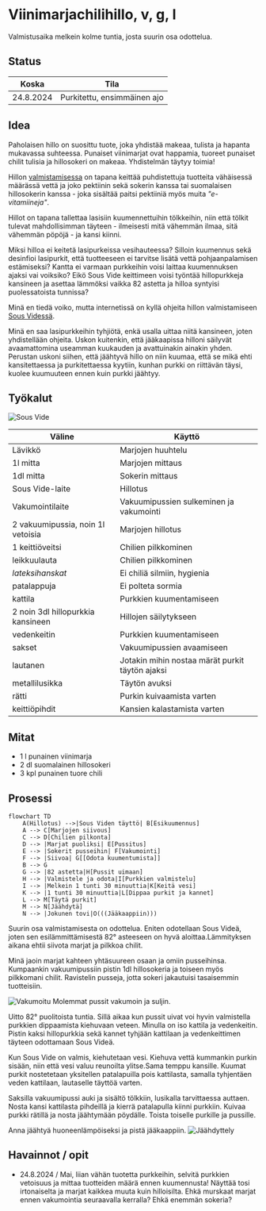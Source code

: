 # Viinimarjachilihillo, v, g, l

Valmistusaika melkein kolme tuntia, josta suurin osa odottelua.

## Status

| Koska | Tila |
| -----|-------|
| 24.8.2024 | Purkitettu, ensimmäinen ajo |

## Idea

Paholaisen hillo on suosittu tuote, joka yhdistää makeaa, tulista ja hapanta mukavassa suhteessa. Punaiset viinimarjat ovat happamia, tuoreet punaiset chilit tulisia ja hillosokeri on makeaa. Yhdistelmän täytyy toimia!

Hillon [valmistamisessa](https://www.martat.fi/reseptit/hillo-pehmeakuorisista-marjoista/) on tapana keittää puhdistettuja tuotteita vähäisessä määrässä vettä ja joko pektiinin sekä sokerin kanssa tai suomalaisen hillosokerin kanssa - joka sisältää paitsi pektiiniä myös muita *"e-vitamiineja"*. 

Hillot on tapana tallettaa lasisiin kuumennettuihin tölkkeihin, niin että tölkit tulevat mahdollisimman täyteen - ilmeisesti mitä vähemmän ilmaa, sitä vähemmän pöpöjä - ja kansi kiinni. 

Miksi hilloa ei keitetä lasipurkeissa vesihauteessa? Silloin kuumennus sekä desinfioi lasipurkit, että tuotteeseen ei tarvitse lisätä vettä pohjaanpalamisen estämiseksi? Kantta ei varmaan purkkeihin voisi laittaa kuumennuksen ajaksi vai voiksiko? Eikö Sous Vide keittimeen voisi työntää hillopurkkeja kansineen ja asettaa lämmöksi vaikka 82 astetta ja hilloa syntyisi puolessatoista tunnissa?

Minä en tiedä voiko, mutta internetissä on kyllä ohjeita hillon valmistamiseen [Sous Videssä](https://recipes.anovaculinary.com/recipe/sous-vide-strawberry-rhubarb-jam). 

Minä en saa lasipurkkeihin tyhjiötä, enkä usalla uittaa niitä kansineen, joten yhdistellään ohjeita. Uskon kuitenkin, että jääkaapissa hilloni säilyvät avaamattomina useamman kuukauden ja avattuinakin ainakin yhden. Perustan uskoni siihen, että jäähtyvä hillo on niin kuumaa, että se mikä ehti kansitettaessa ja purkitettaessa kyytiin, kunhan purkki on riittävän täysi, kuolee kuumuuteen ennen kuin purkki jäähtyy.

## Työkalut

![Sous Vide](/Kuvat/Laitteet/SousVide.jpg)

| Väline | Käyttö |
|--------|--------|
| Lävikkö | Marjojen huuhtelu |
| 1l mitta | Marjojen mittaus |
| 1dl mitta | Sokerin mittaus |
| Sous Vide-laite | Hillotus |
| Vakumointilaite | Vakuumipussien sulkeminen ja vakumointi |
| 2 vakuumipussia, noin 1l vetoisia | Marjojen hillotus |
| 1 keittiöveitsi | Chilien pilkkominen |
| leikkuulauta | Chilien pilkkominen |
| _lateksihanskat_ | Ei chiliä silmiin, hygienia |
| patalappuja | Ei polteta sormia |
| kattila | Purkkien kuumentamiseen |
| 2 noin 3dl hillopurkkia kansineen | Hillojen säilytykseen |
| vedenkeitin | Purkkien kuumentamiseen |
| sakset | Vakuumipussien avaamiseen |
| lautanen | Jotakin mihin nostaa märät purkit täytön ajaksi |
| metallilusikka | Täytön avuksi |
| rätti | Purkin kuivaamista varten |
| keittiöpihdit | Kansien kalastamista varten |

## Mitat

- 1 l punainen viinimarja
- 2 dl suomalainen hillosokeri
- 3 kpl punainen tuore chili

## Prosessi

```mermaid
flowchart TD
    A(Hillotus) -->|Sous Viden täyttö| B[Esikuumennus]
    A --> C[Marjojen siivous]
    C --> D[Chilien pilkonta]
    D --> |Marjat puoliksi| E[Pussitus]
    E --> |Sokerit pusseihin| F[Vakumointi]
    F --> |Siivoa| G[[Odota kuumentumista]]
    B --> G
    G --> |82 astetta|H[Pussit uimaan]
    H --> |Valmistele ja odota|I[Purkkien valmistelu]
    I --> |Melkein 1 tunti 30 minuuttia|K[Keitä vesi]
    K --> |1 tunti 30 minuuttia|L[Dippaa purkit ja kannet]
    L --> M[Täytä purkit]
    M --> N[Jäähdytä]
    N --> |Jokunen tovi|O(((Jääkaappiin)))
```
Suurin osa valmistamisesta on odottelua. Eniten odotellaan Sous Videä, joten sen esilämmittämisestä 82&deg; asteeseen on hyvä aloittaa.Lämmityksen aikana ehtii siivota marjat ja pilkkoa chilit. 

Minä jaoin marjat kahteen yhtäsuureen osaan ja omiin pusseihinsa. Kumpaankin vakuumipussiin pistin 1dl hillosokeria ja toiseen myös pilkkomani chilit. Ravistelin pusseja, jotta sokeri jakautuisi tasaisemmin tuotteisiin.

![Vakumoitu](/Kuvat/Vaiheet/VakumoituChiliPunaviinimarja.jpg)
Molemmat pussit vakumoin ja suljin.

Uitto 82&deg; puolitoista tuntia. Sillä aikaa kun pussit uivat voi hyvin valmistella purkkien dippaamista kiehuvaan veteen. Minulla on iso kattila ja vedenkeitin. Pistin kaksi hillopurkkia  sekä kannet tyhjään kattilaan ja vedenkeittimen täyteen odottamaan Sous Videä. 

Kun Sous Vide on valmis, kiehutetaan vesi. Kiehuva vettä kummankin purkin sisään, niin että vesi valuu reunoilta ylitse.Sama temppu kansille. Kuumat purkit nostetetaan yksitellen patalapuilla pois kattilasta, samalla tyhjentäen veden kattilaan, lautaselle täyttöä varten.

Saksilla vakuumipussi auki ja sisältö tölkkiin, lusikalla tarvittaessa auttaen. Nosta kansi kattilasta pihdeillä ja kierrä patalapulla kiinni purkkiin. Kuivaa purkki rätillä ja nosta jäähtymään pöydälle. Toista toiselle purkille ja pussille.

Anna jäähtyä huoneenlämpöiseksi ja pistä jääkaappiin.
![Jäähdyttely](/Kuvat/Vaiheet/PunaviinimarjaChiliHillo.jpg)

## Havainnot / opit

- 24.8.2024 / Mai, liian vähän tuotetta purkkeihin, selvitä purkkien vetoisuus ja mittaa tuotteiden määrä ennen kuumennusta! Näyttää tosi irtonaiselta ja marjat kaikkea muuta kuin hilloisilta. Ehkä murskaat marjat ennen vakumointia seuraavalla kerralla? Ehkä enemmän sokeria? 
